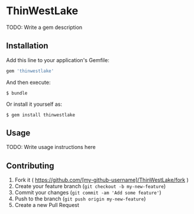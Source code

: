 # ThinWestLake

TODO: Write a gem description

## Installation

Add this line to your application's Gemfile:

```ruby
gem 'thinwestlake'
```

And then execute:

    $ bundle

Or install it yourself as:

    $ gem install thinwestlake

## Usage

TODO: Write usage instructions here

## Contributing

1. Fork it ( https://github.com/[my-github-username]/ThinWestLake/fork )
2. Create your feature branch (`git checkout -b my-new-feature`)
3. Commit your changes (`git commit -am 'Add some feature'`)
4. Push to the branch (`git push origin my-new-feature`)
5. Create a new Pull Request
